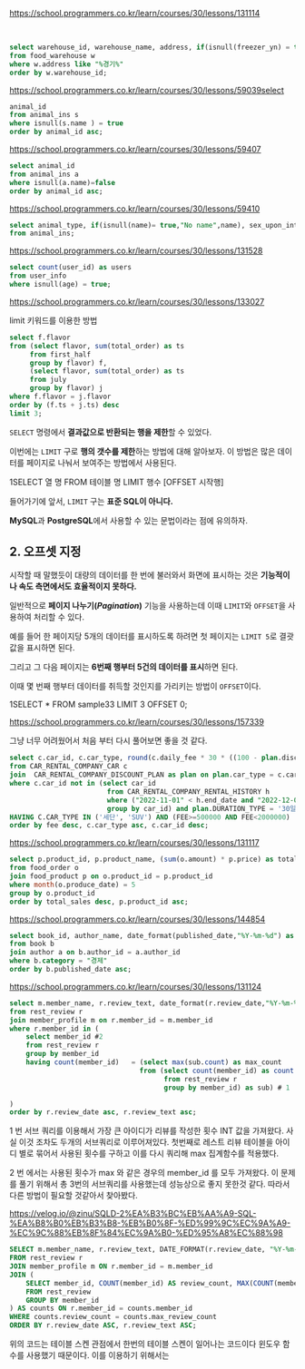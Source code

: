 
https://school.programmers.co.kr/learn/courses/30/lessons/131114


​

```sql
select warehouse_id, warehouse_name, address, if(isnull(freezer_yn) = true, "N", freezer_yn) as freezer_yn
from food_warehouse w
where w.address like "%경기%"
order by w.warehouse_id;
```


https://school.programmers.co.kr/learn/courses/30/lessons/59039select 

```sql
animal_id
from animal_ins s
where isnull(s.name ) = true
order by animal_id asc;
```



https://school.programmers.co.kr/learn/courses/30/lessons/59407

```sql
select animal_id
from animal_ins a
where isnull(a.name)=false
order by animal_id asc;
```


https://school.programmers.co.kr/learn/courses/30/lessons/59410

```sql
select animal_type, if(isnull(name)= true,"No name",name), sex_upon_intake
from animal_ins;
```


https://school.programmers.co.kr/learn/courses/30/lessons/131528

```sql
select count(user_id) as users
from user_info
where isnull(age) = true;

```



https://school.programmers.co.kr/learn/courses/30/lessons/133027


limit 키워드를 이용한 방법

```sql
select f.flavor
from (select flavor, sum(total_order) as ts
     from first_half
     group by flavor) f,
     (select flavor, sum(total_order) as ts
     from july
     group by flavor) j
where f.flavor = j.flavor
order by (f.ts + j.ts) desc
limit 3;

```

`SELECT` 명령에서 **결과값으로 반환되는 행을 제한**할 수 있었다.

이번에는 `LIMIT` 구로 **행의 갯수를 제한**하는 방법에 대해 알아보자. 이 방법은 많은 데이터를 페이지로 나눠서 보여주는 방법에서 사용된다.

1SELECT 열 명 FROM 테이블 명 LIMIT 행수 [OFFSET 시작행]

들어가기에 앞서, `LIMIT` 구는 **표준 SQL이 아니다.**

**MySQL**과 **PostgreSQL**에서 사용할 수 있는 문법이라는 점에 유의하자.

## 2. 오프셋 지정

시작할 때 말했듯이 대량의 데이터를 한 번에 불러와서 화면에 표시하는 것은 **기능적이나 속도 측면에서도 효율적이지 못하다.**

일반적으로 **페이지 나누기(_Pagination_)** 기능을 사용하는데 이때 `LIMIT`와 `OFFSET`을 사용하여 처리할 수 있다.

예를 들어 한 페이지당 5개의 데이터를 표시하도록 하려면 첫 페이지는 `LIMIT 5`로 결괏값을 표시하면 된다.

그리고 그 다음 페이지는 **6번째 행부터 5건의 데이터를 표시**하면 된다.

이때 몇 번째 행부터 데이터를 취득할 것인지를 가리키는 방법이 `OFFSET`이다.

1SELECT * FROM sample33 LIMIT 3 OFFSET 0;





https://school.programmers.co.kr/learn/courses/30/lessons/157339

그냥 너무 어려웠어서 처음 부터 다시 풀어보면 좋을 것 같다.

```sql
select c.car_id, c.car_type, round(c.daily_fee * 30 * ((100 - plan.discount_rate)/100) ,0) as fee
from CAR_RENTAL_COMPANY_CAR c
join  CAR_RENTAL_COMPANY_DISCOUNT_PLAN as plan on plan.car_type = c.car_type
where c.car_id not in (select car_id
                        from CAR_RENTAL_COMPANY_RENTAL_HISTORY h
                        where ("2022-11-01" < h.end_date and "2022-12-01" > h.start_date ) 
                        group by car_id) and plan.DURATION_TYPE = '30일 이상'
HAVING C.CAR_TYPE IN ('세단', 'SUV') AND (FEE>=500000 AND FEE<2000000) 
order by fee desc, c.car_type asc, c.car_id desc;

```


https://school.programmers.co.kr/learn/courses/30/lessons/131117

```sql
select p.product_id, p.product_name, (sum(o.amount) * p.price) as total_sales
from food_order o
join food_product p on o.product_id = p.product_id
where month(o.produce_date) = 5
group by o.product_id
order by total_sales desc, p.product_id asc;
```


https://school.programmers.co.kr/learn/courses/30/lessons/144854

```sql
select book_id, author_name, date_format(published_date,"%Y-%m-%d") as published_date
from book b
join author a on b.author_id = a.author_id
where b.category = "경제" 
order by b.published_date asc;
```



https://school.programmers.co.kr/learn/courses/30/lessons/131124

```sql
select m.member_name, r.review_text, date_format(r.review_date,"%Y-%m-%d") as review_date
from rest_review r
join member_profile m on r.member_id = m.member_id
where r.member_id in (
    select member_id #2
    from rest_review r
    group by member_id
    having count(member_id)   = (select max(sub.count) as max_count
                                from (select count(member_id) as count
                                      from rest_review r
                                      group by member_id) as sub) # 1

)
order by r.review_date asc, r.review_text asc;
```

1 번 서브 쿼리를 이용해서 가장 큰 아이디가 리뷰를 작성한 횟수 INT 값을 가져왔다. 사실 이것 조차도 두개의 서브쿼리로 이루어져있다. 첫번째로 레스트 리뷰 테이블을 아이디 별로 묶어서 사용된 횟수를 구하고 이를 다시 쿼리해 max 집계함수를 적용했다. 

2 번 에서는 사용된 횟수가 max 와 같은 경우의 member_id 를 모두 가져왔다.
이 문제를 풀기 위해서 총 3번의 서브쿼리를 사용했는데 성능상으로 좋지 못한것 같다. 따라서 다른 방법이 필요할 것같아서 찾아봤다.

https://velog.io/@zinu/SQLD-2%EA%B3%BC%EB%AA%A9-SQL-%EA%B8%B0%EB%B3%B8-%EB%B0%8F-%ED%99%9C%EC%9A%A9-%EC%9C%88%EB%8F%84%EC%9A%B0-%ED%95%A8%EC%88%98


```sql
SELECT m.member_name, r.review_text, DATE_FORMAT(r.review_date, "%Y-%m-%d") AS review_date
FROM rest_review r
JOIN member_profile m ON r.member_id = m.member_id
JOIN (
    SELECT member_id, COUNT(member_id) AS review_count, MAX(COUNT(member_id)) OVER () AS max_review_count
    FROM rest_review
    GROUP BY member_id
) AS counts ON r.member_id = counts.member_id
WHERE counts.review_count = counts.max_review_count
ORDER BY r.review_date ASC, r.review_text ASC;
```

위의 코드는 테이블 스켄 관점에서 한번의 테이블 스켄이 일어나는 코드이다 윈도우 함수를 사용했기 때문이다. 이를 이용하기 위해서는 